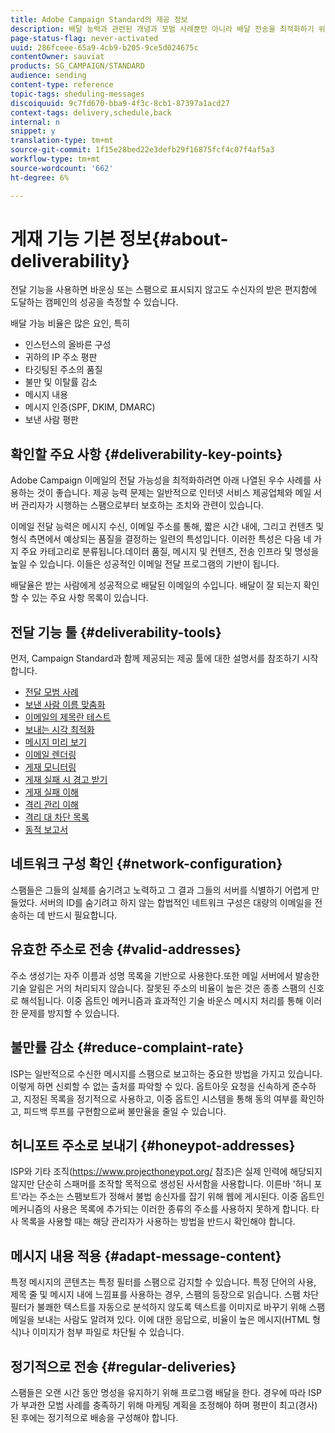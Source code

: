 ```yaml
---
title: Adobe Campaign Standard의 제공 정보
description: 배달 능력과 관련된 개념과 모범 사례뿐만 아니라 배달 전송을 최적화하기 위해 Adobe Campaign Standard이 제공하는 도구에 대해 알아봅니다.
page-status-flag: never-activated
uuid: 286fceee-65a9-4cb9-b205-9ce5d024675c
contentOwner: sauviat
products: SG_CAMPAIGN/STANDARD
audience: sending
content-type: reference
topic-tags: sheduling-messages
discoiquuid: 9c7fd670-bba9-4f3c-8cb1-87397a1acd27
context-tags: delivery,schedule,back
internal: n
snippet: y
translation-type: tm+mt
source-git-commit: 1f15e28bed22e3defb29f16875fcf4c07f4af5a3
workflow-type: tm+mt
source-wordcount: '662'
ht-degree: 6%

---
```



# 게재 기능 기본 정보{#about-deliverability}

전달 기능을 사용하면 바운싱 또는 스팸으로 표시되지 않고도 수신자의 받은 편지함에 도달하는 캠페인의 성공을 측정할 수 있습니다.

배달 가능 비율은 많은 요인, 특히

* 인스턴스의 올바른 구성
* 귀하의 IP 주소 평판
* 타깃팅된 주소의 품질
* 불만 및 이탈률 감소
* 메시지 내용
* 메시지 인증(SPF, DKIM, DMARC)
* 보낸 사람 평판

## 확인할 주요 사항 {#deliverability-key-points}

Adobe Campaign 이메일의 전달 가능성을 최적화하려면 아래 나열된 우수 사례를 사용하는 것이 좋습니다. 제공 능력 문제는 일반적으로 인터넷 서비스 제공업체와 메일 서버 관리자가 시행하는 스팸으로부터 보호하는 조치와 관련이 있습니다.

이메일 전달 능력은 메시지 수신, 이메일 주소를 통해, 짧은 시간 내에, 그리고 컨텐츠 및 형식 측면에서 예상되는 품질을 결정하는 일련의 특성입니다. 이러한 특성은 다음 네 가지 주요 카테고리로 분류됩니다.데이터 품질, 메시지 및 컨텐츠, 전송 인프라 및 명성을 높일 수 있습니다. 이들은 성공적인 이메일 전달 프로그램의 기반이 됩니다.

배달율은 받는 사람에게 성공적으로 배달된 이메일의 수입니다.
배달이 잘 되는지 확인할 수 있는 주요 사항 목록이 있습니다.

## 전달 기능 툴 {#deliverability-tools}

먼저, Campaign Standard과 함께 제공되는 제공 툴에 대한 설명서를 참조하기 시작합니다.
* [전달 모범 사례](https://helpx.adobe.com/kr/campaign/kb/delivery-best-practices.html)
* [보낸 사람 이름 맞춤화](../../designing/using/personalization.md#personalizing-the-sender)
* [이메일의 제목란 테스트](../../sending/using/testing-subject-line-email.md)
* [보내는 시각 최적화](../../sending/using/optimizing-the-sending-time.md)
* [메시지 미리 보기](../../sending/using/previewing-messages.md)
* [이메일 렌더링](../../sending/using/email-rendering.md)
* [게재 모니터링](../../sending/using/monitoring-a-delivery.md)
* [게재 실패 시 경고 받기](../../sending/using/receiving-alerts-when-failures-happen.md)
* [게재 실패 이해](../../sending/using/understanding-delivery-failures.md)
* [격리 관리 이해](../../sending/using/understanding-quarantine-management.md)
* [격리 대 차단 목록](../../sending/using/understanding-quarantine-management.md#quarantine-vs-block-list)
* [동적 보고서](../../reporting/using/about-dynamic-reports.md)

## 네트워크 구성 확인 {#network-configuration}

스팸들은 그들의 실체를 숨기려고 노력하고 그 결과 그들의 서버를 식별하기 어렵게 만들었다. 서버의 ID를 숨기려고 하지 않는 합법적인 네트워크 구성은 대량의 이메일을 전송하는 데 반드시 필요합니다.

## 유효한 주소로 전송 {#valid-addresses}

주소 생성기는 자주 이름과 성명 목록을 기반으로 사용한다.또한 메일 서버에서 발송한 기술 알림은 거의 처리되지 않습니다. 잘못된 주소의 비율이 높은 것은 종종 스팸의 신호로 해석됩니다. 이중 옵트인 메커니즘과 효과적인 기술 바운스 메시지 처리를 통해 이러한 문제를 방지할 수 있습니다.

## 불만률 감소 {#reduce-complaint-rate}

ISP는 일반적으로 수신한 메시지를 스팸으로 보고하는 중요한 방법을 가지고 있습니다. 이렇게 하면 신뢰할 수 없는 출처를 파악할 수 있다. 옵트아웃 요청을 신속하게 준수하고, 지정된 목록을 정기적으로 사용하고, 이중 옵트인 시스템을 통해 동의 여부를 확인하고, 피드백 루프를 구현함으로써 불만율을 줄일 수 있습니다.

## 허니포트 주소로 보내기 {#honeypot-addresses}

ISP와 기타 조직(https://www.projecthoneypot.org/ 참조)은 실제 인력에 해당되지 않지만 단순히 스패머를 조작할 목적으로 생성된 사서함을 사용합니다. 이른바 &#39;허니 포트&#39;라는 주소는 스팸보트가 정해서 불법 송신자를 잡기 위해 웹에 게시된다. 이중 옵트인 메커니즘의 사용은 목록에 추가되는 이러한 종류의 주소를 사용하지 못하게 합니다. 타사 목록을 사용할 때는 해당 관리자가 사용하는 방법을 반드시 확인해야 합니다.

## 메시지 내용 적용 {#adapt-message-content}

특정 메시지의 콘텐츠는 특정 필터를 스팸으로 감지할 수 있습니다. 특정 단어의 사용, 제목 줄 및 메시지 내에 느낌표를 사용하는 경우, 스팸의 등장으로 읽습니다. 스팸 차단 필터가 불쾌한 텍스트를 자동으로 분석하지 않도록 텍스트를 이미지로 바꾸기 위해 스팸 메일을 보내는 사람도 알려져 있다. 이에 대한 응답으로, 비율이 높은 메시지(HTML 형식)나 이미지가 첨부 파일로 차단될 수 있습니다.

## 정기적으로 전송 {#regular-deliveries}

스팸들은 오랜 시간 동안 명성을 유지하기 위해 프로그램 배달을 한다. 경우에 따라 ISP가 부과한 모범 사례를 충족하기 위해 마케팅 계획을 조정해야 하며 평판이 최고(경사)된 후에는 정기적으로 배송을 구성해야 합니다.
